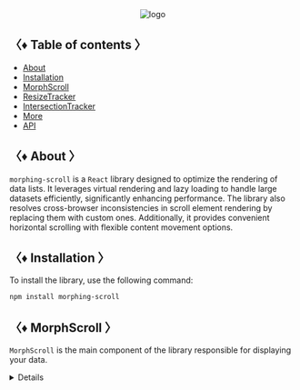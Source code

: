 <div align="center">
  <img src="https://drive.google.com/uc?export=view&id=1zaKS3ZOVpeVEY2xcwZmUhdYuRBGBzZRR" alt="logo"/>
</div>

## 〈♦ Table of contents 〉

- [About](#-about-)
- [Installation](#-installation-)
- [MorphScroll](#-morph_scroll-)
- [ResizeTracker](#-resizet_racker-)
- [IntersectionTracker](#-intersection_tracker-)
- [More](#-more-)
- [API](#-api-)

## 〈♦ About 〉

`morphing-scroll` is a `React` library designed to optimize the rendering of data lists. It leverages virtual rendering and lazy loading to handle large datasets efficiently, significantly enhancing performance. The library also resolves cross-browser inconsistencies in scroll element rendering by replacing them with custom ones. Additionally, it provides convenient horizontal scrolling with flexible content movement options.

## 〈♦ Installation 〉

To install the library, use the following command:

```bash
npm install morphing-scroll
```

## 〈♦ MorphScroll 〉

`MorphScroll` is the main component of the library responsible for displaying your data.

<details>

### <summary>Props:</summary>

- **className (required):** Additional class for the component.
- **children:** Child elements.
- **type:** Type of progress element.
- **scrollTop:** Scroll position and animation duration.
- **stopLoadOnScroll:** Stop loading when scrolling.
- **onScrollValue:** Callback for scroll value.

  <details>

  <summary>Example:</summary>
    onScrollValue={[
     (scroll) => scroll > 200 && console.log("scroll > 200")
    ]}

  </details>

- **isScrolling:** Callback function for scroll status.
- **size:** MorphScroll width and height.
- **objectsSize:** Required: Size of cells for each object.
- **gap:** Gap between cells.
- **padding:** Padding for the `objectsWrapper`.
- **direction:** Scrolling direction.
- **contentAlign:** Aligns the content when it is smaller than the MorphScroll `size`.
- **elementsAlign:** Aligns the objects within the `objectsWrapper`.
- **edgeGradient:** Edge gradient.
- **progressReverse:** Reverse the progress bar direction.
- **progressVisibility:** Visibility of the progress bar.
- **objectsWrapFullMinSize:** Sets the `min-height` CSS property of the `objectsWrapper` to match the height of the MorphScroll.
- **progressTrigger:** Triggers for the progress bar.
- **lazyRender:** Lazy rendering of objects.
- **infiniteScroll:** Infinite scrolling.
- **rootMargin:** Margin expansion for object rendering.
- **suspending:** Adds React Suspense.
- **fallback:** Fallback element for error handling.

</details>
